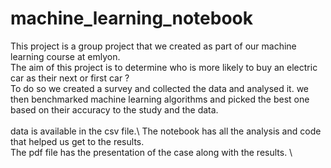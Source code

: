 # machine_learning_notebook

This project is a group project that we created as part of our machine learning course at emlyon.\
The aim of this project is to determine who is more likely to buy an electric car as their next or first car ?\
To do so we created a survey and collected the data and analysed it. we then benchmarked machine learning algorithms and picked the best one based on their accuracy to the study and the data.\
\
data is available in the csv file.\ 
The notebook has all the analysis and code that helped us get to the results.\
The pdf file has the presentation of the case along with the results. \
